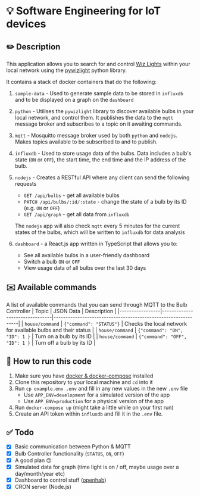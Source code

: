 # 💡 Software Engineering for IoT devices

## ✏️ Description

This application allows you to search for and control [Wiz Lights](https://www.wizconnected.com/en-us) within your local network using the [pywizlight](https://github.com/sbidy/pywizlight) python library.

It contains a stack of docker containers that do the following:

1. `sample-data` - Used to generate sample data to be stored in `influxdb` and to be displayed on a graph on the `dashboard`
2. `python` - Utilises the `pywizlight` library to discover available bulbs in your local network, and control them. It publishes the data to the `mqtt` message broker and subscribes to a topic on it awaiting commands.
3. `mqtt` - Mosquitto message broker used by both `python` and `nodejs`. Makes topics available to be subscribed to and to publish.
4. `influxdb` - Used to store usage data of the bulbs. Data includes a bulb's state (`ON` or `OFF`), the start time, the end time and the IP address of the bulb.
5. `nodejs` - Creates a RESTful API where any client can send the following requests

   - `GET /api/bulbs` - get all available bulbs
   - `PATCH /api/bulbs/:id/:state` - change the state of a bulb by its ID (e.g. `ON` or `OFF`)
   - `GET /api/graph` - get all data from `influxdb`

   The `nodejs` app will also check `mqtt` every 5 minutes for the current states of the bulbs, which will be written to `influxdb` for data analysis

6. `dashboard` - a React.js app written in TypeScript that allows you to:
   - See all available bulbs in a user-friendly dashboard
   - Switch a bulb `ON` or `OFF`
   - View usage data of all bulbs over the last 30 days

## ✉️ Available commands

A list of available commands that you can send through MQTT to the Bulb Controller
| Topic | JSON Data | Description |
|-----------------|--------------------------------|---------------------------------------------------------------|
| `house/command` | `{"command": "STATUS"}` | Checks the local network for available bulbs and their status |
| `house/command` | `{"command": "ON", "ID": 1 }` | Turn on a bulb by its ID |
| `house/command` | `{"command": "OFF", "ID": 1 }` | Turn off a bulb by its ID |

## 🤔 How to run this code

1. Make sure you have [docker & docker-compose](https://docs.docker.com/get-docker/) installed
2. Clone this repository to your local machine and `cd` into it
3. Run `cp example.env .env` and fill in any new values in the new `.env` file
   - Use `APP_ENV=development` for a simulated version of the app
   - Use `APP_ENV=production` for a physical version of the app
4. Run `docker-compose up` (might take a little while on your first run)
5. Create an API token within `influxdb` and fill it in the `.env` file.

## ✅ Todo

- [x] Basic communication between Python & MQTT
- [x] Bulb Controller functionality (`STATUS`, `ON`, `OFF`)
- [x] A good plan 🙃
- [x] Simulated data for graph (time light is on / off, maybe usage over a day/month/year etc)
- [x] Dashboard to control stuff ([openhab](https://www.openhab.org/))
- [x] CRON server (Node.js)
